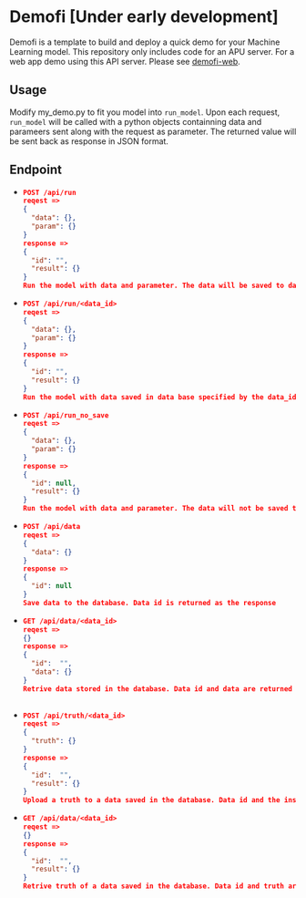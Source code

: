 # Demofi [Under early development]

Demofi is a template to build and deploy a quick demo for your Machine Learning model. This repository only includes code for an APU server. For a web app demo using this API server. Please see [demofi-web](https://github.com/h-bar/demofi-web).

## Usage

Modify my_demo.py to fit you model into  `run_model`. Upon each request, `run_model` will be called with a python objects containning data and parameers sent along with the request as parameter. The returned value will be sent back as response in JSON format.

## Endpoint

- ```JSON
  POST /api/run
  reqest => 
  {
    "data": {},
    "param": {}
  }
  response =>
  {
    "id": "",
    "result": {}
  }
  Run the model with data and parameter. The data will be saved to database. Data id and model result are returned as response.

- ```JSON
  POST /api/run/<data_id>
  reqest => 
  {
    "data": {},
    "param": {}
  }
  response =>
  {
    "id": "",
    "result": {}
  }
  Run the model with data saved in data base specified by the data_id, and parameter. Data id and model result are returned as response.

- ```JSON
  POST /api/run_no_save
  reqest => 
  {
    "data": {},
    "param": {}
  }
  response =>
  {
    "id": null,
    "result": {}
  }
  Run the model with data and parameter. The data will not be saved to database. Only model result is returned as response.

- ```JSON
  POST /api/data
  reqest => 
  {
    "data": {}
  }
  response =>
  {
    "id": null
  }
  Save data to the database. Data id is returned as the response


- ```JSON
  GET /api/data/<data_id>
  reqest => 
  {}
  response =>
  {
    "id":  "",
    "data": {}
  }
  Retrive data stored in the database. Data id and data are returned as the response
 
- ```JSON
  POST /api/truth/<data_id>
  reqest => 
  {
    "truth": {}
  }
  response =>
  {
    "id":  "",
    "result": {}
  }
  Upload a truth to a data saved in the database. Data id and the insertion result are returned as the response

- ```JSON
  GET /api/data/<data_id>
  reqest => 
  {}
  response =>
  {
    "id":  "",
    "result": {}
  }
  Retrive truth of a data saved in the database. Data id and truth are returned as the response
